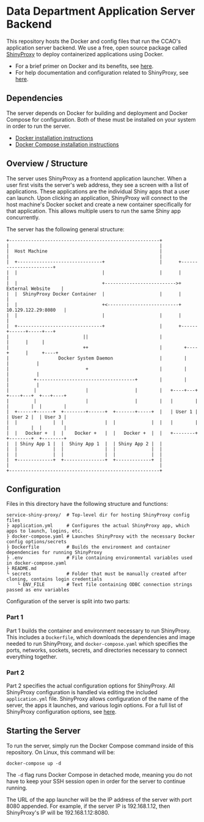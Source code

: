 # Data Department Application Server Backend

This repository hosts the Docker and config files that run the CCAO's application server backend. We use a free, open source package called [ShinyProxy](https://www.shinyproxy.io/) to deploy containerized applications using Docker.

- For a brief primer on Docker and its benefits, see [here](https://medium.com/@kelvin_sp/docker-introduction-what-you-need-to-know-to-start-creating-containers-8ffaf064930a).
- For help documentation and configuration related to ShinyProxy, see [here](https://www.shinyproxy.io/getting-started/).

## Dependencies

The server depends on Docker for building and deployment and Docker Compose for configuration. Both of these must be installed on your system in order to run the server.

- [Docker installation instructions](https://docs.docker.com/install/)
- [Docker Compose installation instructions](https://docs.docker.com/compose/install/)

## Overview / Structure

The server uses ShinyProxy as a frontend application launcher. When a user first visits the server's web address, they see a screen with a list of applications. These applications are the individual Shiny apps that a user can launch. Upon clicking an application, ShinyProxy will connect to the host machine's Docker socket and create a new container specifically for that application. This allows multiple users to run the same Shiny app concurrently.

The server has the following general structure:

```
+-------------------------------------------------------+
|                                                       |
|  Host Machine                                         |
|                                                       |
|  +-------------------------------+                    |      +-----------------------+
|  |                               |                    |      |                       |
|  |                               +-------------------------->+   External Website    |
|  |  ShinyProxy Docker Container  |                    |      |                       |
|  |                               +<--------------------------+  10.129.122.29:8080   |
|  |                               |                    |      |                       |
|  +-------------------------------+                    |      +------+------+-----+---+
|                           ||                          |             |      |     |
|                           ++                          |        +----+      |     +----+
|                  Docker System Daemon                 |        |           |          |
|                            +                          |        |           |          |
|         +------------------------------------+        |        |           |          |
|         |                  |                 |        |   +----+---+  +----+---+  +---+----+
|         |                  |                 |        |   |        |  |        |  |        |
|  +------+------+  +--------+------+  +-------+-----+  |   | User 1 |  | User 2 |  | User 3 |
|  |             |  |               |  |             |  |   |        |  |        |  |        |
|  |   Docker +  |  |    Docker +   |  |   Docker +  |  |   +--------+  +--------+  +--------+
|  | Shiny App 1 |  |  Shiny App 1  |  | Shiny App 2 |  |
|  |             |  |               |  |             |  |
|  |             |  |               |  |             |  |
|  +-------------+  +---------------+  +-------------+  |
|                                                       |
+-------------------------------------------------------+
```

## Configuration

Files in this directory have the following structure and functions:

```
service-shiny-proxy/  # Top-level dir for hosting ShinyProxy config files
├ application.yml     # Configures the actual ShinyProxy app, which apps to launch, logins, etc.
├ docker-compose.yaml # Launches ShinyProxy with the necessary Docker config options/secrets
├ Dockerfile          # Builds the environment and container dependencies for running ShinyProxy
├ .env                # File containing environmental variables used in docker-compose.yaml
├ README.md
└ secrets             # Folder that must be manually created after cloning, contains login credentials
    └ ENV_FILE        # Text file containing ODBC connection strings passed as env variables
```

Configuration of the server is split into two parts:

### Part 1

Part 1 builds the container and environment necessary to run ShinyProxy. This includes a `Dockerfile`, which downloads the dependencies and image needed to run ShinyProxy, and `docker-compose.yaml` which specifies the ports, networks, sockets, secrets, and directories necessary to connect everything together.

### Part 2

Part 2 specifies the actual configuration options for ShinyProxy. All ShinyProxy configuration is handled via editing the included `application.yml` file. ShinyProxy allows configuration of the name of the server, the apps it launches, and various login options. For a full list of ShinyProxy configuration options, see [here](https://www.shinyproxy.io/documentation/configuration/).

## Starting the Server

To run the server, simply run the Docker Compose command inside of this repository. On Linux, this command will be:

```
docker-compose up -d
```

The `-d` flag runs Docker Compose in detached mode, meaning you do not have to keep your SSH session open in order for the server to continue running.

The URL of the app launcher will be the IP address of the server with port 8080 appended. For example, if the server IP is 192.168.1.12, then ShinyProxy's IP will be 192.168.1.12:8080.
